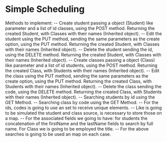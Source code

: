 # Simple Scheduling
Methods to implement:
-- Create student passing a object (Student) like parameter and a list of id classes, using the POST method. Returning the created Student, with Classes with their names (Inherited object).
-- Edit the student using the PUT method, sending the same parameters as the create option, using the PUT method. Returning the created Student, with Classes with their names (Inherited object).
-- Delete the student sending the id, using the DELETE method. Returning the created Student, with Classes with their names (Inherited object).
-- Create classes passing a object (Class) like parameter and a list of id students, using the POST method. Returning the created Class, with Students with their names (Inherited object).
-- Edit the class using the PUT method, sending the same parameters as the create option, using the PUT method. Returning the created Class, with Students with their names (Inherited object).
-- Delete the class sending the code, using the DELETE method. Returning the created Class, with Students with their names (Inherited object).
-- Searching students by id using the GET Method.
-- Searching class by code using the GET Method.
-- For the ids, codes is going to use an set to receive unique elements.
-- Like is going to be simulated the student and class source, is necessary to store those on a map.
-- For the associated fields we going to have: for students the concatenation of the firstName and the lastName fields to search by full name. For Class we is going to be employed the title.
-- For the above searches is going to be used an map on each case.
